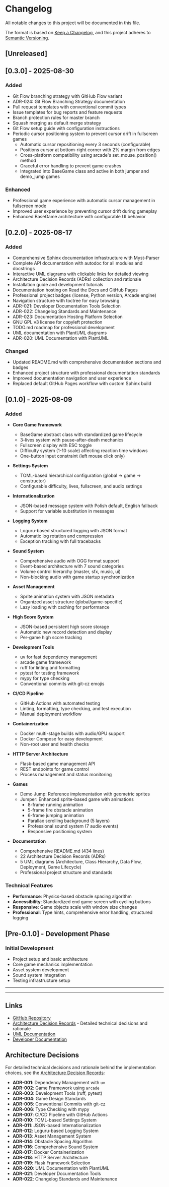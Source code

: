 # Changelog

All notable changes to this project will be documented in this file.

The format is based on [Keep a Changelog](https://keepachangelog.com/en/1.0.0/),
and this project adheres to [Semantic Versioning](https://semver.org/spec/v2.0.0.html).

## [Unreleased]

## [0.3.0] - 2025-08-30

### Added
- Git Flow branching strategy with GitHub Flow variant
- ADR-024: Git Flow Branching Strategy documentation
- Pull request templates with conventional commit types
- Issue templates for bug reports and feature requests
- Branch protection rules for master branch
- Squash merging as default merge strategy
- Git Flow setup guide with configuration instructions
- Periodic cursor positioning system to prevent cursor drift in fullscreen games
  - Automatic cursor repositioning every 3 seconds (configurable)
  - Positions cursor at bottom-right corner with 2% margin from edges
  - Cross-platform compatibility using arcade's set_mouse_position() method
  - Graceful error handling to prevent game crashes
  - Integrated into BaseGame class and active in both jumper and demo_jump games

### Enhanced
- Professional game experience with automatic cursor management in fullscreen mode
- Improved user experience by preventing cursor drift during gameplay
- Enhanced BaseGame architecture with configurable UI behavior

## [0.2.0] - 2025-08-17

### Added
- Comprehensive Sphinx documentation infrastructure with Myst-Parser
- Complete API documentation with autodoc for all modules and docstrings
- Interactive UML diagrams with clickable links for detailed viewing
- Architecture Decision Records (ADRs) collection and rationale
- Installation guide and development tutorials
- Documentation hosting on Read the Docs and GitHub Pages
- Professional project badges (license, Python version, Arcade engine)
- Navigation structure with toctree for easy browsing
- ADR-021: Developer Documentation Tools Selection
- ADR-022: Changelog Standards and Maintenance
- ADR-023: Documentation Hosting Platform Selection
- GNU GPL v3 license for copyleft protection
- TODO.md roadmap for professional development
- UML documentation with PlantUML diagrams
- ADR-020: UML Documentation with PlantUML

### Changed
- Updated README.md with comprehensive documentation sections and badges
- Enhanced project structure with professional documentation standards
- Improved documentation navigation and user experience
- Replaced default GitHub Pages workflow with custom Sphinx build

## [0.1.0] - 2025-08-09

### Added
- **Core Game Framework**
  - BaseGame abstract class with standardized game lifecycle
  - 3-lives system with pause-after-death mechanics
  - Fullscreen display with ESC toggle
  - Difficulty system (1-10 scale) affecting reaction time windows
  - One-button input constraint (left mouse click only)

- **Settings System**
  - TOML-based hierarchical configuration (global → game → constructor)
  - Configurable difficulty, lives, fullscreen, and audio settings

- **Internationalization**
  - JSON-based message system with Polish default, English fallback
  - Support for variable substitution in messages

- **Logging System**
  - Loguru-based structured logging with JSON format
  - Automatic log rotation and compression
  - Exception tracking with full tracebacks

- **Sound System**
  - Comprehensive audio with OGG format support
  - Event-based architecture with 7 sound categories
  - Volume control hierarchy (master, sfx, music, ui)
  - Non-blocking audio with game startup synchronization

- **Asset Management**
  - Sprite animation system with JSON metadata
  - Organized asset structure (global/game-specific)
  - Lazy loading with caching for performance

- **High Score System**
  - JSON-based persistent high score storage
  - Automatic new record detection and display
  - Per-game high score tracking

- **Development Tools**
  - uv for fast dependency management
  - arcade game framework
  - ruff for linting and formatting
  - pytest for testing framework
  - mypy for type checking
  - Conventional commits with git-cz emojis

- **CI/CD Pipeline**
  - GitHub Actions with automated testing
  - Linting, formatting, type checking, and test execution
  - Manual deployment workflow

- **Containerization**
  - Docker multi-stage builds with audio/GPU support
  - Docker Compose for easy development
  - Non-root user and health checks

- **HTTP Server Architecture**
  - Flask-based game management API
  - REST endpoints for game control
  - Process management and status monitoring

- **Games**
  - Demo Jump: Reference implementation with geometric sprites
  - Jumper: Enhanced sprite-based game with animations
    - 8-frame running animation
    - 5-frame fire obstacle animation
    - 6-frame jumping animation
    - Parallax scrolling background (5 layers)
    - Professional sound system (7 audio events)
    - Responsive positioning system

- **Documentation**
  - Comprehensive README.md (434 lines)
  - 22 Architecture Decision Records (ADRs)
  - 5 UML diagrams (Architecture, Class Hierarchy, Data Flow, Deployment, Game Lifecycle)
  - Professional project structure and standards

### Technical Features
- **Performance**: Physics-based obstacle spacing algorithm
- **Accessibility**: Standardized end game screen with cycling buttons
- **Responsive**: Game objects scale with window size changes
- **Professional**: Type hints, comprehensive error handling, structured logging

## [Pre-0.1.0] - Development Phase

### Initial Development
- Project setup and basic architecture
- Core game mechanics implementation
- Asset system development
- Sound system integration
- Testing infrastructure setup

---



---



## Links

- [GitHub Repository](https://github.com/jgrynczewski/unipress)
- [Architecture Decision Records](docs/adr/) - Detailed technical decisions and rationale
- [UML Documentation](docs/uml/)
- [Developer Documentation](docs/sphinx/)

## Architecture Decisions

For detailed technical decisions and rationale behind the implementation choices, see the [Architecture Decision Records](docs/adr/):

- **ADR-001**: Dependency Management with `uv`
- **ADR-002**: Game Framework using `arcade`
- **ADR-003**: Development Tools (ruff, pytest)
- **ADR-004**: Game Design Standards
- **ADR-005**: Conventional Commits with git-cz
- **ADR-006**: Type Checking with mypy
- **ADR-007**: CI/CD Pipeline with GitHub Actions
- **ADR-010**: TOML-based Settings System
- **ADR-011**: JSON-based Internationalization
- **ADR-012**: Loguru-based Logging System
- **ADR-013**: Asset Management System
- **ADR-014**: Obstacle Spacing Algorithm
- **ADR-016**: Comprehensive Sound System
- **ADR-017**: Docker Containerization
- **ADR-018**: HTTP Server Architecture
- **ADR-019**: Flask Framework Selection
- **ADR-020**: UML Documentation with PlantUML
- **ADR-021**: Developer Documentation Tools
- **ADR-022**: Changelog Standards and Maintenance
